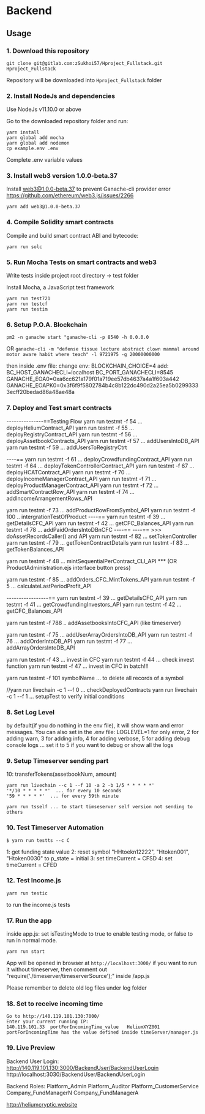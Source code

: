 # Backend

## Usage

### 1. Download this repository
```
git clone git@gitlab.com:zSukhoi57/Hproject_Fullstack.git Hproject_Fullstack
```

Repository will be downloaded into `Hproject_Fullstack` folder

### 2. Install NodeJs and dependencies

Use NodeJs v11.10.0 or above

Go to the downloaded repository folder and run:
```
yarn install
yarn global add mocha
yarn global add nodemon
cp example.env .env
```
Complete .env variable values

### 3. Install web3 version 1.0.0-beta.37

Install web3@1.0.0-beta.37 to prevent Ganache-cli provider error
https://github.com/ethereum/web3.js/issues/2266
```
yarn add web3@1.0.0-beta.37
```

### 4. Compile Solidity smart contracts

Compile and build smart contract ABI and bytecode:
```
yarn run solc
```

### 5. Run Mocha Tests on smart contracts and web3

Write tests inside project root directory -> test folder

Install Mocha, a JavaScript test framework
```
yarn run test721
yarn run testcf
yarn run testim
```

### 6. Setup P.O.A. Blockchain
```pm2 -n ganache start "ganache-cli -p 8540 -h 0.0.0.0```

OR
```ganache-cli -m "defense tissue lecture abstract clown mammal around motor aware habit where teach" -l 9721975 -g 20000000000```

then inside .env file:
change env: BLOCKCHAIN_CHOICE=4
add:
BC_HOST_GANACHECLI=localhost
BC_PORT_GANACHECLI=8545
GANACHE_EOA0=0xa6cc621a179f01a719ee57db4637a4a1f603a442
GANACHE_EOAPK0=0x3f6f9f5802784b4c8b122dc490d2a25ea5b02993333ecff20bedad86a48ae48a

### 7. Deploy and Test smart contracts
---------------==Testing Flow
yarn run testmt -f 54 ... deployHeliumContract_API
yarn run testmt -f 55 ... deployRegistryContract_API
yarn run testmt -f 56 ... deployAssetbookContracts_API
yarn run testmt -f 57 ... addUsersIntoDB_API
yarn run testmt -f 59 ... addUsersToRegistryCtrt

----==
yarn run testmt -f 61 ... deployCrowdfundingContract_API
yarn run testmt -f 64 ... deployTokenControllerContract_API
yarn run testmt -f 67 ... deployHCATContract_API
yarn run testmt -f 70 ... deployIncomeManagerContract_API
yarn run testmt -f 71 ... deployProductManagerContract_API
yarn run testmt -f 72 ... addSmartContractRow_API
yarn run testmt -f 74 ... addIncomeArrangementRows_API

yarn run testmt -f 73 ... addProductRowFromSymbol_API
yarn run testmt -f 100 .. intergrationTestOfProduct
----==
yarn run testmt -f 39 ... getDetailsCFC_API
yarn run testmt -f 42 ... getCFC_Balances_API
yarn run testmt -f 78 ... addPaidOrdersIntoDBnCFC
----==
----== >>> doAssetRecordsCaller() and API
yarn run testmt -f 82 ... setTokenController
yarn run testmt -f 79 ... getTokenContractDetails
yarn run testmt -f 83 ... getTokenBalances_API

yarn run testmt -f 48 ... mintSequentialPerContract_CLI_API ***
(OR ProductAdministration.ejs interface button press)

yarn run testmt -f 85 ... addOrders_CFC_MintTokens_API
yarn run testmt -f 5  ... calculateLastPeriodProfit_API

-----------------==
yarn run testmt -f 39 ... getDetailsCFC_API
yarn run testmt -f 41 ... getCrowdfundingInvestors_API
yarn run testmt -f 42 ... getCFC_Balances_API

yarn run testmt -f 788 .. addAssetbooksIntoCFC_API (like timeserver)

yarn run testmt -f 75 ... addUserArrayOrdersIntoDB_API
yarn run testmt -f 76 ... addOrderIntoDB_API
yarn run testmt -f 77 ... addArrayOrdersIntoDB_API

yarn run testmt -f 43 ... invest in CFC
yarn run testmt -f 44 ... check invest function
yarn run testmt -f 47 ... invest in CFC in batch!!!

yarn run testmt -f 101 symbolName ... to delete all records of a symbol

//yarn run livechain -c 1 --f 0 ... checkDeployedContracts 
yarn run livechain -c 1 --f 1 ... setupTest to verify initial conditions



### 8. Set Log Level
by default(if you do nothing in the env file), it will show warn and error messages. You can also set in the .env file: LOGLEVEL=1 for only error, 2 for adding warn, 3 for adding info, 4 for adding verbose, 5 for adding debug console logs ... set it to 5 if you want to debug or show all the logs 

### 9. Setup Timeserver sending part


10: transferTokens(assetbookNum, amount)
```
yarn run livechain --c 1 --f 10 -a 2 -b 1/5 * * * * *'
'*/10 * * * * *'  ... for every 10 seconds
'59 * * * * *'  ... for every 59th minute

yarn run tsself ... to start timseserver self version not sending to others
```

### 10. Test Timeserver Automation
```
$ yarn run testts --c C
```
  1: get funding state value
  2: reset symbol "HHtoekn12222", "Htoken001", "Htoken0030" to p_state = initial
  3: set timeCurrent = CFSD
  4: set timeCurrent = CFED

### 12. Test Income.js
```
yarn run testic
```
to run the income.js tests

### 17. Run the app
inside app.js: set isTestingMode to true to enable testing mode, or false to run in normal mode.
```
yarn run start
```
App will be opened in browser at `http://localhost:3000/`
if you want to run it without timeserver, then comment out "require('./timeserver/timeserverSource');" inside /app.js

Please remember to delete old log files under log folder

### 18. Set to receive incoming time
```
Go to http://140.119.101.130:7000/
Enter your current running IP:
140.119.101.33	portForIncomingTime_value  	HeliumXYZ001
portForIncomingTime has the value defined inside timeServer/manager.js

```

### 19. Live Preview

Backend User Login:
http://140.119.101.130:3000/BackendUser/BackendUserLogin
http://localhost:3030/BackendUser/BackendUserLogin

Backend Roles:
Platform_Admin
Platform_Auditor
Platform_CustomerService
Company_FundManagerN
Company_FundManagerA

http://heliumcryptic.website